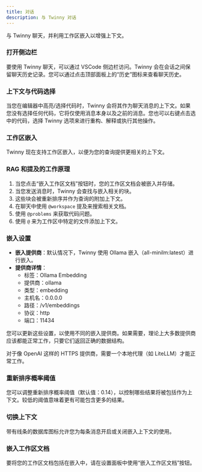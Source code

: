 ```yaml
---
title: 对话  
description: 与 Twinny 对话  
---
```


与 Twinny 聊天，并利用工作区嵌入以增强上下文。

### 打开侧边栏

要使用 Twinny 聊天，可以通过 VSCode 侧边栏访问。Twinny 会在会话之间保留聊天历史记录。您可以通过点击顶部面板上的“历史”图标来查看聊天历史。

### 上下文与代码选择

当您在编辑器中高亮/选择代码时，Twinny 会将其作为聊天消息的上下文。如果您没有选择任何代码，它将仅使用消息本身以及之前的消息。您也可以右键点击选中的代码，选择 Twinny 选项来进行重构、解释或执行其他操作。

### 工作区嵌入

Twinny 现在支持工作区嵌入，以便为您的查询提供更相关的上下文。

### RAG 和提及的工作原理

1. 当您点击“嵌入工作区文档”按钮时，您的工作区文档会被嵌入并存储。
2. 当您发送消息时，Twinny 会查找与嵌入相关的块。
3. 这些块会被重新排序并作为查询的附加上下文。
4. 在聊天中使用 `@workspace` 提及来搜索相关文档。
5. 使用 `@problems` 来获取代码问题。
6. 使用 `@` 来为工作区中特定的文件添加上下文。

### 嵌入设置

- **嵌入提供商**：默认情况下，Twinny 使用 Ollama 嵌入（all-minilm:latest）进行嵌入。
- **提供商详情**：
  - 标签：Ollama Embedding
  - 提供商：ollama
  - 类型：embedding
  - 主机名：0.0.0.0
  - 路径：/v1/embeddings
  - 协议：http
  - 端口：11434

您可以更新这些设置，以使用不同的嵌入提供商。如果需要，理论上大多数提供商应该都能正常工作，只要它们返回正确的数据结构。

对于像 OpenAI 这样的 HTTPS 提供商，需要一个本地代理（如 LiteLLM）才能正常工作。

### 重新排序概率阈值

您可以调整重新排序概率阈值（默认值：0.14），以控制哪些结果将被包括作为上下文。较低的阈值意味着更有可能包含更多的结果。

### 切换上下文

带有线条的数据库图标允许您为每条消息开启或关闭嵌入上下文的使用。

### 嵌入工作区文档

要将您的工作区文档包括在嵌入中，请在设置面板中使用“嵌入工作区文档”按钮。
